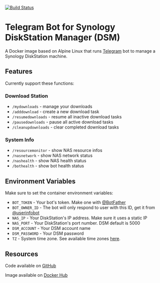 [![Build Status](https://travis-ci.org/ivaniskandar/synology-telegram-bot.svg?branch=master)](https://travis-ci.org/ivaniskandar/synology-telegram-bot)

# Telegram Bot for Synology DiskStation Manager (DSM)

A Docker image based on Alpine Linux that runs [Telegram](https://telegram.org) bot to manage a Synology DiskStation machine.

## Features

Currently support these functions:

### Download Station
* `/mydownloads` - manage your downloads
* `/adddownload` - create a new download task
* `/resumedownloads` - resume all inactive download tasks
* `/pausedownloads` - pause all active download tasks
* `/cleanupdownloads` - clear completed download tasks

### System Info
* `/resourcemonitor` - show NAS resource infos
* `/nasnetwork` - show NAS network status
* `/nashealth` - show NAS health status
* `/bothealth` - show bot health status

## Environment Variables

Make sure to set the container environment variables:

* `BOT_TOKEN` - Your bot's token. Make one with [@BotFather](https://telegram.me/BotFather)
* `BOT_OWNER_ID` - The bot will only respond to user with this ID, get it from [@userinfobot](https://telegram.me/userinfobot)
* `NAS_IP` - Your DiskStation's IP address. Make sure it uses a static IP
* `NAS_PORT` - Your DiskStation's port number. DSM default is 5000
* `DSM_ACCOUNT` - Your DSM account name
* `DSM_PASSWORD` - Your DSM password
* `TZ` - System time zone. See available time zones [here](https://en.wikipedia.org/wiki/List_of_tz_database_time_zones).

## Resources

Code available on [GitHub](https://github.com/ivaniskandar/synology-telegram-bot)

Image available on [Docker Hub](https://hub.docker.com/repository/docker/ivaniskandar/synology-telegram-bot)
